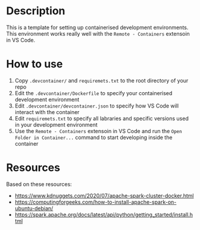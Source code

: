 # Description
This is a template for setting up containerised development environments. This environment works really well with the `Remote - Containers` extensoin in VS Code.

# How to use
1. Copy `.devcontainer/` and `requiremets.txt` to the root directory of your repo
2. Edit the `.devcontainer/Dockerfile` to specify your containerised development environment
3. Edit `.devcontainer/devcontainer.json` to specify how VS Code will interact with the container
4. Edit `requiremets.txt` to specify all labraries and specific versions used in your development environment
5. Use the `Remote - Containers` extensoin in VS Code and run the `Open Folder in Container...` command to start developing inside the container

# Resources
Based on these resources:
* https://www.kdnuggets.com/2020/07/apache-spark-cluster-docker.html
* https://computingforgeeks.com/how-to-install-apache-spark-on-ubuntu-debian/
* https://spark.apache.org/docs/latest/api/python/getting_started/install.html
